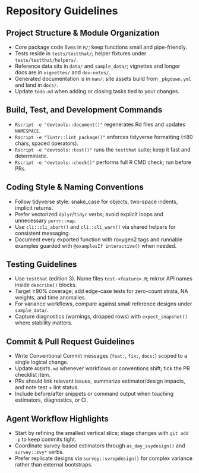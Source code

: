 # Repository Guidelines

## Project Structure & Module Organization
- Core package code lives in `R/`; keep functions small and pipe-friendly.
- Tests reside in `tests/testthat/`; helper fixtures under `tests/testthat/helpers/`.
- Reference data sits in `data/` and `sample_data/`; vignettes and longer docs are in `vignettes/` and `dev-notes/`.
- Generated documentation is in `man/`; site assets build from `_pkgdown.yml` and land in `docs/`.
- Update `todo.md` when adding or closing tasks tied to your changes.

## Build, Test, and Development Commands
- `Rscript -e "devtools::document()"` regenerates Rd files and updates `NAMESPACE`.
- `Rscript -e "lintr::lint_package()"` enforces tidyverse formatting (≤80 chars, spaced operators).
- `Rscript -e "devtools::test()"` runs the `testthat` suite; keep it fast and deterministic.
- `Rscript -e "devtools::check()"` performs full R CMD check; run before PRs.

## Coding Style & Naming Conventions
- Follow tidyverse style: snake_case for objects, two-space indents, implicit returns.
- Prefer vectorized `dplyr`/`tidyr` verbs; avoid explicit loops and unnecessary `purrr::map`.
- Use `cli::cli_abort()` and `cli::cli_warn()` via shared helpers for consistent messaging.
- Document every exported function with roxygen2 tags and runnable examples guarded with `@examplesIf interactive()` when needed.

## Testing Guidelines
- Use `testthat` (edition 3). Name files `test-<feature>.R`; mirror API names inside `describe()` blocks.
- Target ≥90% coverage; add edge-case tests for zero-count strata, NA weights, and time anomalies.
- For variance workflows, compare against small reference designs under `sample_data/`.
- Capture diagnostics (warnings, dropped rows) with `expect_snapshot()` where stability matters.

## Commit & Pull Request Guidelines
- Write Conventional Commit messages (`feat:`, `fix:`, `docs:`) scoped to a single logical change.
- Update `AGENTS.md` whenever workflows or conventions shift; tick the PR checklist item.
- PRs should link relevant issues, summarize estimator/design impacts, and note test + lint status.
- Include before/after snippets or command output when touching estimators, diagnostics, or CI.

## Agent Workflow Highlights
- Start by refining the smallest vertical slice; stage changes with `git add -p` to keep commits tight.
- Coordinate survey-based estimators through `as_day_svydesign()` and `survey::svy*` verbs.
- Prefer replicate designs via `survey::svrepdesign()` for complex variance rather than external bootstraps.

